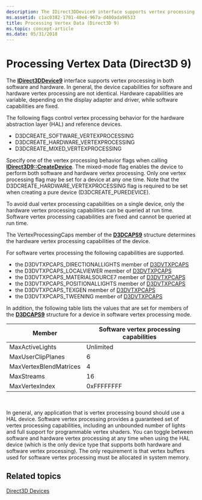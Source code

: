 ```yaml
---
description: The IDirect3DDevice9 interface supports vertex processing in both software and hardware.
ms.assetid: c1ac0382-1701-40e4-967a-d400ada96533
title: Processing Vertex Data (Direct3D 9)
ms.topic: concept-article
ms.date: 05/31/2018
---
```


# Processing Vertex Data (Direct3D 9)

The [**IDirect3DDevice9**](/windows/win32/api/d3d9helper/nn-d3d9helper-idirect3ddevice9) interface supports vertex processing in both software and hardware. In general, the device capabilities for software and hardware vertex processing are not identical. Hardware capabilities are variable, depending on the display adapter and driver, while software capabilities are fixed.

The following flags control vertex processing behavior for the hardware abstraction layer (HAL) and reference devices.

-   D3DCREATE\_SOFTWARE\_VERTEXPROCESSING
-   D3DCREATE\_HARDWARE\_VERTEXPROCESSING
-   D3DCREATE\_MIXED\_VERTEXPROCESSING

Specify one of the vertex processing behavior flags when calling [**IDirect3D9::CreateDevice**](/windows/win32/api/d3d9/nf-d3d9-idirect3d9-createdevice). The mixed-mode flag enables the device to perform both software and hardware vertex processing. Only one vertex processing flag may be set for a device at any one time. Note that the D3DCREATE\_HARDWARE\_VERTEXPROCESSING flag is required to be set when creating a pure device (D3DCREATE\_PUREDEVICE).

To avoid dual vertex processing capabilities on a single device, only the hardware vertex processing capabilities can be queried at run time. Software vertex processing capabilities are fixed and cannot be queried at run time.

The VertexProcessingCaps member of the [**D3DCAPS9**](/windows/desktop/api/D3D9Caps/ns-d3d9caps-d3dcaps9) structure determines the hardware vertex processing capabilities of the device.

For software vertex processing the following capabilities are supported.

-   the D3DVTXPCAPS\_DIRECTIONALLIGHTS member of [D3DVTXPCAPS](d3dvtxpcaps.md)
-   the D3DVTXPCAPS\_LOCALVIEWER member of [D3DVTXPCAPS](d3dvtxpcaps.md)
-   the D3DVTXPCAPS\_MATERIALSOURCE7 member of [D3DVTXPCAPS](d3dvtxpcaps.md)
-   the D3DVTXPCAPS\_POSITIONALLIGHTS member of [D3DVTXPCAPS](d3dvtxpcaps.md)
-   the D3DVTXPCAPS\_TEXGEN member of [D3DVTXPCAPS](d3dvtxpcaps.md)
-   the D3DVTXPCAPS\_TWEENING member of [D3DVTXPCAPS](d3dvtxpcaps.md)

In addition, the following table lists the values that are set for members of the [**D3DCAPS9**](/windows/desktop/api/D3D9Caps/ns-d3d9caps-d3dcaps9) structure for a device in software vertex processing mode.



| Member                 | Software vertex processing capabilities |
|------------------------|-----------------------------------------|
| MaxActiveLights        | Unlimited                               |
| MaxUserClipPlanes      | 6                                       |
| MaxVertexBlendMatrices | 4                                       |
| MaxStreams             | 16                                      |
| MaxVertexIndex         | 0xFFFFFFFF                              |



 

In general, any application that is vertex processing bound should use a HAL device. Software vertex processing provides a guaranteed set of vertex processing capabilities, including an unbounded number of lights and full support for programmable vertex shaders. You can toggle between software and hardware vertex processing at any time when using the HAL device (which is the only device type that supports both hardware and software vertex processing). The only requirement is that vertex buffers used for software vertex processing must be allocated in system memory.

## Related topics

<dl> <dt>

[Direct3D Devices](direct3d-devices.md)
</dt> </dl>

 

 
